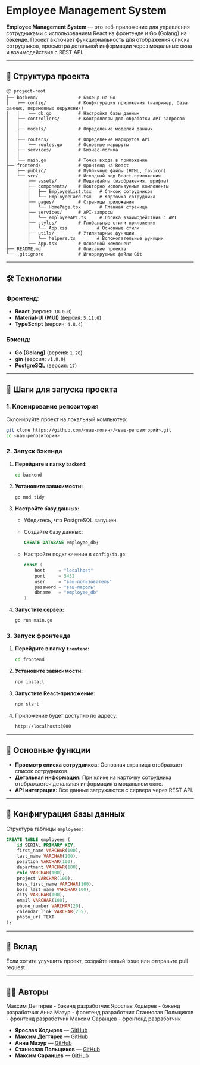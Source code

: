 # Employee Management System

**Employee Management System** — это веб-приложение для управления сотрудниками с использованием React на фронтенде и Go (Golang) на бэкенде. Проект включает функциональность для отображения списка сотрудников, просмотра детальной информации через модальные окна и взаимодействия с REST API.

---

## 📂 Структура проекта

```plaintext
📦 project-root
├── backend/               # Бэкенд на Go
│   ├── config/            # Конфигурация приложения (например, база данных, переменные окружения)
│   │   └── db.go          # Настройка базы данных
│   ├── controllers/       # Контроллеры для обработки API-запросов
│   │  
│   ├── models/            # Определение моделей данных
│   │   
│   ├── routers/           # Определение маршрутов API
│   │   └── routes.go      # Основные маршруты
│   ├── services/          # Бизнес-логика
│   │   
│   └── main.go            # Точка входа в приложение
├── frontend/              # Фронтенд на React
│   ├── public/            # Публичные файлы (HTML, favicon)
│   └── src/               # Исходный код React-приложения
│       ├── assets/        # Медиафайлы (изображения, шрифты)
│       ├── components/    # Повторно используемые компоненты
│       │   ├── EmployeeList.tsx   # Список сотрудников
│       │   └── EmployeeCard.tsx   # Карточка сотрудника
│       ├── pages/         # Страницы приложения
│       │   └── HomePage.tsx       # Главная страница
│       ├── services/      # API-запросы
│       │   └── employeeAPI.ts     # Логика взаимодействия с API
│       ├── styles/        # Глобальные стили приложения
│       │   └── App.css           # Основные стили
│       ├── utils/         # Утилитарные функции
│       │   └── helpers.ts        # Вспомогательные функции
│       └── App.tsx        # Основной компонент
├── README.md              # Описание проекта
└── .gitignore             # Игнорируемые файлы Git
```

---

## 🛠 Технологии

### Фронтенд:
- **React** (версия: `18.0.0`)
- **Material-UI (MUI)** (версия: `5.11.0`)
- **TypeScript** (версия: `4.8.4`)

### Бэкенд:
- **Go (Golang)** (версия: `1.20`)
- **gin** (версия: `v1.8.0`)
- **PostgreSQL** (версия: `17`)

---

## 🚀 Шаги для запуска проекта

### 1. Клонирование репозитория
Склонируйте проект на локальный компьютер:
```bash
git clone https://github.com/<ваш-логин>/<ваш-репозиторий>.git
cd <ваш-репозиторий>
```

### 2. Запуск бэкенда

1. **Перейдите в папку `backend`:**
    ```bash
    cd backend
    ```

2. **Установите зависимости:**
    ```bash
    go mod tidy
    ```

3. **Настройте базу данных:**
    - Убедитесь, что PostgreSQL запущен.
    - Создайте базу данных:
      ```sql
      CREATE DATABASE employee_db;
      ```

    - Настройте подключение в `config/db.go`:
      ```go
      const (
          host     = "localhost"
          port     = 5432
          user     = "ваш-пользователь"
          password = "ваш-пароль"
          dbname   = "employee_db"
      )
      ```

4. **Запустите сервер:**
    ```bash
    go run main.go
    ```

### 3. Запуск фронтенда

1. **Перейдите в папку `frontend`:**
    ```bash
    cd frontend
    ```

2. **Установите зависимости:**
    ```bash
    npm install
    ```

3. **Запустите React-приложение:**
    ```bash
    npm start
    ```

4. Приложение будет доступно по адресу:
    ```
    http://localhost:3000
    ```

---

## 🌟 Основные функции

- **Просмотр списка сотрудников:** Основная страница отображает список сотрудников.
- **Детальная информация:** При клике на карточку сотрудника отображается детальная информация в модальном окне.
- **API интеграция:** Все данные загружаются с сервера через REST API.

---

## 💾 Конфигурация базы данных

Структура таблицы `employees`:
```sql
CREATE TABLE employees (
    id SERIAL PRIMARY KEY,
    first_name VARCHAR(100),
    last_name VARCHAR(100),
    position VARCHAR(100),
    department VARCHAR(100),
    role VARCHAR(100),
    project VARCHAR(100),
    boss_first_name VARCHAR(100),
    boss_last_name VARCHAR(100),
    city VARCHAR(100),
    email VARCHAR(100),
    phone_number VARCHAR(20),
    calendar_link VARCHAR(255),
    photo_url TEXT
);
```

---

## 🤝 Вклад

Если хотите улучшить проект, создайте новый issue или отправьте pull request.

---


## 🧑‍💻 Авторы
Максим Дегтярев - бэкенд разработчик
Ярослав Ходырев - бэкенд разработчик
Анна Мазур - фронтенд разработчик
Станислав Польщиков - фронтенд разработчик
Максим Саранцев - фронтенд разработчик

- **Ярослав Ходырев** — [GitHub](https://github.com/Yrhod)
- **Максим Дегтярев** — [GitHub](https://github.com/md-invt05)
- **Анна Мазур** — [GitHub](https://github.com/AnnMazur)
- **Станислав Польщиков** — [GitHub](https://github.com/Stanispol)
- **Максим Саранцев** — [GitHub](https://github.com/maksimsar)

